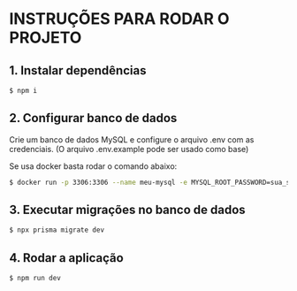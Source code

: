 # INSTRUÇÕES PARA RODAR O PROJETO

## 1. Instalar dependências

```bash
$ npm i
```
## 2. Configurar banco de dados
Crie um banco de dados MySQL e configure o arquivo .env com as credenciais. (O arquivo .env.example pode ser usado como base)

Se usa docker basta rodar o comando abaixo:
```bash
$ docker run -p 3306:3306 --name meu-mysql -e MYSQL_ROOT_PASSWORD=sua_senha_padrao --restart always -d mysql:latest
```

## 3. Executar migrações no banco de dados

```bash
$ npx prisma migrate dev
```

## 4. Rodar a aplicação

```bash
$ npm run dev
```



